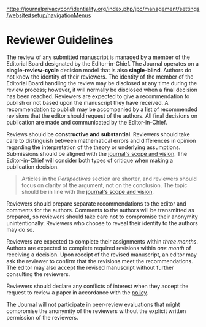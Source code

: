 https://journalprivacyconfidentiality.org/index.php/jpc/management/settings/website#setup/navigationMenus

# Reviewer Guidelines

The review of any submitted manuscript is managed by a member of the Editorial Board designated by the Editor-in-Chief. The Journal operates on a **single-review-cycle** decision model that is also **single-blind**. Authors do not know the identity of their reviewers. The identity of the member of the Editorial Board handling the review may be disclosed at any time during the review process; however, it will normally be disclosed when a final decision has been reached. Reviewers are expected to give a recommendation to publish or not based upon the manuscript they have received. A recommendation to publish may be accompanied by a list of recommended revisions that the editor should request of the authors. All final decisions on publication are made and communicated by the Editor-in-Chief.

Reviews should be **constructive and substantial**. Reviewers should take care to distinguish between mathematical errors and differences in opinion regarding the interpretation of the theory or underlying assumptions. Submissions should be aligned with the [journal's scope and vision](https://journalprivacyconfidentiality.org/index.php/jpc/about). The Editor-in-Chief will consider both types of critique when making a publication decision.

> Articles in the *Perspectives* section are shorter, and reviewers should focus on clarity of the argument, not on the conclusion. The topic should be in line with the [journal's scope and vision](https://journalprivacyconfidentiality.org/index.php/jpc/about).

Reviewers should prepare separate recommendations to the editor and comments for the authors. Comments to the authors will be transmitted as prepared, so reviewers should take care not to compromise their anonymity unintentionally. Reviewers who choose to reveal their identity to the authors may do so.

Reviewers are expected to complete their assignments within *three months*. Authors are expected to complete required revisions within *one month* of receiving a decision. Upon receipt of the revised manuscript, an editor may ask the reviewer to confirm that the revisions meet the recommendations. The editor may also accept the revised manuscript without further consulting the reviewers.

Reviewers should declare any conflicts of interest when they accept the request to review a paper in accordance with the [policy](https://journalprivacyconfidentiality.org/index.php/jpc/policies).

The Journal will not participate in peer-review evaluations that might compromise the anonymity of the reviewers without the explicit written permission of the reviewers.

